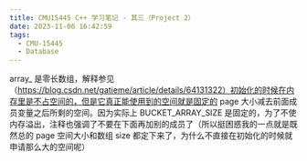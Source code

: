 ```yaml
---
title: CMU15445 C++ 学习笔记 - 其三（Project 2）
date: 2023-11-06 16:42:59
tags:
  - CMU-15445
  - Database
---
```


array_ 是零长数组，解释参见（https://blog.csdn.net/gatieme/article/details/64131322）初始化的时候在内存里是不占空间的，但是它真正能使用到的空间就是固定的 page 大小减去前面成员变量之后所剩的空间。因为实际上 BUCKET_ARRAY_SIZE 是固定的，为了不使内存溢出，注释也强调了不要在下面再加别的成员了（所以挺困惑我的一点就是既然总的 page 空间大小和数组 size 都定下来了，为什么不直接在初始化的时候就申请那么大的空间呢）